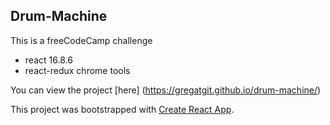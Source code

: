 ## Drum-Machine

This is a freeCodeCamp challenge

- react 16.8.6
- react-redux chrome tools

You can view the project [here] (https://gregatgit.github.io/drum-machine/)

This project was bootstrapped with [Create React App](https://github.com/facebook/create-react-app).
